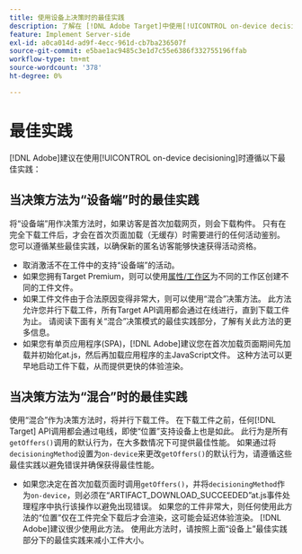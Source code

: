 ```yaml
---
title: 使用设备上决策时的最佳实践
description: 了解在 [!DNL Adobe Target]中使用[!UICONTROL on-device decisioning]时的最佳实践
feature: Implement Server-side
exl-id: a0ca014d-ad9f-4ecc-961d-cb7ba236507f
source-git-commit: e5bae1ac9485c3e1d7c55e6386f332755196ffab
workflow-type: tm+mt
source-wordcount: '378'
ht-degree: 0%

---
```


# 最佳实践

[!DNL Adobe]建议在使用[!UICONTROL on-device decisioning]时遵循以下最佳实践：

## 当决策方法为“设备端”时的最佳实践

将“设备端”用作决策方法时，如果访客是首次加载网页，则会下载构件。 只有在完全下载工件后，才会在首次页面加载（无缓存）时需要进行的任何活动鉴别。 您可以遵循某些最佳实践，以确保新的匿名访客能够快速获得活动资格。

* 取消激活不在工件中的支持“设备端”的活动。
* 如果您拥有Target Premium，则可以使用[属性/工作区](https://experienceleague.adobe.com/docs/target/using/administer/manage-users/enterprise/property-channel.html?lang=zh-Hans)为不同的工作区创建不同的工件文件。
* 如果工件文件由于合法原因变得非常大，则可以使用“混合”决策方法。 此方法允许您并行下载工件，所有Target API调用都会通过在线进行，直到下载工件为止。 请阅读下面有关“混合”决策模式的最佳实践部分，了解有关此方法的更多信息。
* 如果您有单页应用程序(SPA)，[!DNL Adobe]建议您在首次加载页面期间先加载并初始化at.js，然后再加载应用程序的主JavaScript文件。 这种方法可以更早地启动工件下载，从而提供更快的体验渲染。

## 当决策方法为“混合”时的最佳实践

使用“混合”作为决策方法时，将并行下载工件。 在下载工件之前，任何[!DNL Target] API调用都会通过电线，即使“位置”支持设备上也是如此。 此行为是所有`getOffers()`调用的默认行为，在大多数情况下可提供最佳性能。 如果通过将`decisioningMethod`设置为`on-device`来更改`getOffers()`的默认行为，请遵循这些最佳实践以避免错误并确保获得最佳性能。

* 如果您决定在首次加载页面时调用`getOffers()`，并将`decisioningMethod`作为`on-device`，则必须在“ARTIFACT_DOWNLOAD_SUCCEEDED”at.js事件处理程序中执行该操作以避免出现错误。 如果您的工件非常大，则任何使用此方法的“位置”仅在工件完全下载后才会渲染，这可能会延迟体验渲染。 [!DNL Adobe]建议很少使用此方法。 使用此方法时，请按照上面“设备上”最佳实践部分下的最佳实践来减小工件大小。
